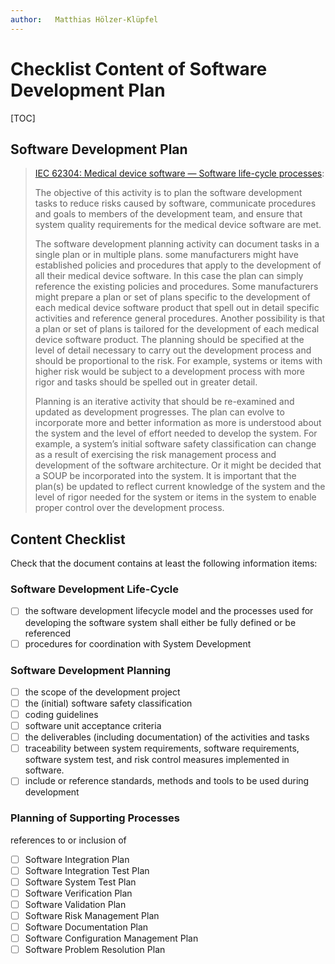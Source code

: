 ```yaml
---
author:   Matthias Hölzer-Klüpfel
---
```

# Checklist Content of Software Development Plan

[TOC]

## Software Development Plan

> [IEC 62304: Medical device software — Software life-cycle processes][IEC62304]:
>
> The objective of this activity is to plan the software development tasks to reduce risks caused by software, communicate procedures and goals to members of the development team, and ensure that system quality requirements for the medical device software are met.
>
> The software development planning activity can document tasks in a single plan or in multiple plans. some manufacturers might have established policies and procedures that apply to the development of all their medical device software. In this case the plan can simply reference the existing policies and procedures. Some manufacturers might prepare a plan or set of plans specific to the development of each medical device software product that spell out in detail specific activities and reference general procedures. Another possibility is that a plan or set of plans is tailored for the development of each medical device software product. The planning should be specified at the level of detail necessary to carry out the development process and should be proportional to the risk. For example, systems or items with higher risk would be subject to a development process with more rigor and tasks should be spelled out in greater detail.
>
> Planning is an iterative activity that should be re-examined and updated as development progresses. The plan can evolve to incorporate more and better information as more is understood about the system and the level of effort needed to develop the system. For example, a system’s initial software safety classification can change as a result of exercising the risk management process and development of the software architecture. Or it might be decided that a SOUP be incorporated into the system. It is important that the plan(s) be updated to reflect current knowledge of the system and the level of rigor needed for the system or items in the system to enable proper control over the  development process.

## Content Checklist

Check that the document contains at least the following information items:

### Software Development Life-Cycle

- [ ] the software development lifecycle model and the processes used for developing the software system shall either be fully defined or be referenced
- [ ] procedures for coordination with System Development

### Software Development Planning

- [ ] the scope of the development project
- [ ] the (initial) software safety classification
- [ ] coding guidelines
- [ ] software unit acceptance criteria
- [ ] the deliverables (including documentation) of the activities and tasks
- [ ] traceability between system requirements, software requirements, software system test, and risk control measures implemented in software.
- [ ] include or reference standards, methods and tools to be used during development

### Planning of Supporting Processes

 references to or inclusion of

- [ ] Software Integration Plan
- [ ] Software Integration Test Plan
- [ ] Software System Test Plan
- [ ] Software Verification Plan
- [ ] Software Validation Plan
- [ ] Software Risk Management Plan
- [ ] Software Documentation Plan
- [ ] Software Configuration Management Plan
- [ ] Software Problem Resolution Plan

<!--- References --->

[IEC62304]: https://www.iso.org/standard/38421.html
